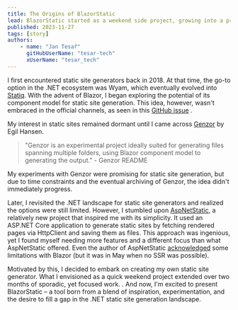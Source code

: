 ```yaml
---
title: The Origins of BlazorStatic
lead: BlazorStatic started as a weekend side project, growing into a practical tool for .NET developers seeking an efficient static site generator with Blazor's flexibility.
published: 2023-11-27
tags: [story]
authors:
    - name: "Jan Tesař"
      gitHubUserName: "tesar-tech"
      xUserName: "tesar_tech"
---
```


I first encountered static site generators back in 2018. At that time, the go-to option in the .NET ecosystem was Wyam,
which eventually evolved into [Statiq](https://statiq.dev/). With the advent of Blazor, I began exploring the potential
of its component model for static site generation. This idea, however, wasn't embraced in the official channels, as seen
in this [GitHub issue](https://github.com/dotnet/aspnetcore/issues/28849) .

My interest in static sites remained dormant until I came across [Genzor](https://github.com/egil/genzor) by Egil
Hansen.

> "Genzor is an experimental project ideally suited for generating files spanning multiple folders, using Blazor
> component model to generating the output." - Genzor README

My experiments with Genzor were promising for static site generation, but due to time constraints and the eventual
archiving of Genzor, the idea didn't immediately progress.

Later, I revisited the .NET landscape for static site generators and realized the options were still limited. However, I
stumbled upon [AspNetStatic](https://github.com/ZarehD/AspNetStatic), a relatively new project that inspired me with its
simplicity. It used an ASP.NET Core application to generate static sites by fetching rendered pages via HttpClient and
saving them as files. This approach was ingenious, yet I found myself needing more features and a different focus than
what AspNetStatic offered. Even the author of
AspNetStatic [acknowledged](https://github.com/ZarehD/AspNetStatic/issues/3) some limitations with Blazor (but it was in
May when no SSR was possible).

Motivated by this, I decided to embark on creating my own static site generator. What I envisioned as a quick weekend
project extended over two months of sporadic, yet focused work.
. And now, I'm excited to present BlazorStatic – a tool born from a blend of inspiration, experimentation, and the
desire to fill a gap in the .NET static site generation landscape.




